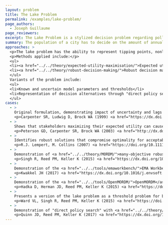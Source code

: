 ```yaml
---
layout: problem
title: The Lake Problem
permalink: /examples/lake-problem/
page_authors:
  - Joseph Guillaume
page_reviewers:
excerpt: The Lake Problem is a stylized decision problem regarding pollution control often used to demonstrate approaches for supporting decision making under uncertainty.
summary: The population of a city has to decide on the amount of annual pollution it will put into a lake. If the pollution in the lake passes a threshold, it will suffer irreversible eutrophication. Allowing increased pollution reduces costs. Making large changes to allowed pollution between years is also difficult.
approaches: >
  <p>The lake problem has the ability to represent tipping points, nonlinearity, and deep uncertainties. It has been used to demonstrate new methods and software, including the <a href="../../tools/emaworkbench/">EMA Workbench</a> and <a href="../../tools/OpenMORDM/">OpenMORDM</a>.</p>
  <p>Methods applied include:</p>
  <ul>
  <li><a href="../../theory/expected-utility-maximisation/">Expected utility maximisation</a></li>
  <li><a href="../../theory/robust-decision-making/">Robust decision making</a> and <a href="../../theory/MORDM/">many-objective robust decision making</a>, optimising robustness with <a href="../../theory/robustness-metrics/">robustness metrics</a></li>
  </ul>
  Variants of the problem include:
  <ul>
  <li>Known and uncertain model parameters and thresholds</li>
  <li>Representation of decision alternatives through "direct policy search", which optimises a state-aware control rule rather than the pollution releases themselves</li>
  </ul>
cases:
  - >
    Original formulation, demonstrating impact of uncertainty and lags
    <p>Carpenter SR, Ludwig D, Brock WA (1999) <a href="https://dx.doi.org/10.1890/1051-0761%281999%29009%5B0751%3AMOEFLS%5D2.0.CO%3B2">Management of eutrophication of lakes subject to potentially irreversible change</a>. Ecological Applications, 9 (751), p. 771. doi: 10.1890/1051-0761(1999)009[0751:MOEFLS]2.0.CO;2</p>
  - >
    Shows that stakeholders maximizing their expected utility can cause periodic collapses of the lake ecosystem if there is uncertainty about the lake’s eutrophication thresholds
    <p>Peterson GD, Carpenter SR, Brock WA (2003) <a href="http://dx.doi.org/10.1890/0012-9658(2003)084[1403:UATMOM]2.0.CO;2">Uncertainty and the management of multistate ecosystems: an apparently rational route to collapse</a>. Ecology 84:1403-1411. doi:10.1890/0012-9658(2003)084[1403:UATMOM]2.0.CO;2</p>
  - >
    Identifies robust solutions that compromise optimality for acceptable performance under a broader envelope of uncertainty assumptions (<a href="../../theory/efficiency-robustness-tradeoffs/">Efficiency-Robustness trade-offs</a>)
    <p>R.J. Lempert, M. Collins (2007) <a href="https://doi.org/10.1111/j.1539-6924.2007.00940.x">Managing the risk of uncertain threshold response: comparison of robust, optimum, and precautionary approaches</a>. Risk Anal., 24 (4) (2007), pp. 1009-1026. doi:10.1111/j.1539-6924.2007.00940.x</p>
  - >
    Demonstration of <a href="../../theory/MORDM/">many-objective robust decision making</a>
    <p>Singh R, Reed PM, Keller K (2015) <a href="https://dx.doi.org/10.5751/ES-07687-200312">Many-objective robust decision making for managing an ecosystem with a deeply uncertain threshold response</a>. Ecology and Society 20(3): 12. doi:10.5751/ES-07687-200312<p>
  - >
    Demonstration of the <a href="../../tools/emaworkbench/">EMA Workbench</a>
    <p>Kwakkel JH (2017) <a href="https://dx.doi.org/10.1016/j.envsoft.2017.06.054">The Exploratory Modeling Workbench: An open source toolkit for exploratory modeling, scenario discovery, and (multi-objective) robust decision making</a>. Environmental Modelling & Software 96, 239–250. doi:10.1016/j.envsoft.2017.06.054</p>
  - >
    Demonstration of the <a href="../../tools/OpenMORDM/">OpenMORDM</a> R package
    <p>Hadka D, Herman JD, Reed PM, Keller K (2015) <a href="https://doi.org/10.1016/j.envsoft.2015.07.014">OpenMORDM: an open source framework for many objective robust decision making</a>. Environ. Model. Softw., 74, pp. 114-129. doi:10.1016/j.envsoft.2015.07.014</p>
  - >
    Presents a version of the lake problem as a threshold problem for benchmarking of optimisation algorithms
    <p>Ward VL, Singh R, Reed PM, Keller K (2015) <a href="https://doi.org/10.1016/j.envsoft.2015.07.020">Confronting tipping points: can multi-objective evolutionary algorithms discover pollution control tradeoffs given environmental thresholds?</a> Environ. Model. Softw., 73 (1) (2015), pp. 27-43. doi:10.1016/j.envsoft.2015.07.020</p>
  - >
    Demonstration of "direct policy search" with <a href="../../theory/MORDM/">many-objective robust decision making</a>
    <p>Quinn JD, Reed PM, Keller K (2017) <a href="https://dx.doi.org/10.1016/j.envsoft.2017.02.017">Direct policy search for robust multi-objective management of deeply uncertain socio-ecological tipping points</a>. Environmental Modelling & Software. 92: 125–141. doi:10.1016/j.envsoft.2017.02.017</p>
---
```

